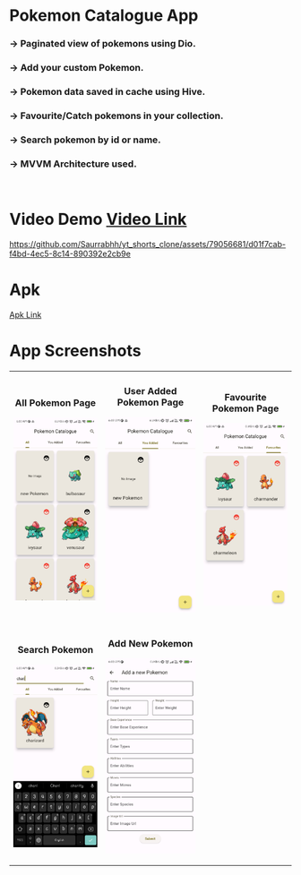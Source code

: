 # Pokemon Catalogue App
### -> Paginated view of pokemons using Dio.
### -> Add your custom Pokemon.
### -> Pokemon data saved in cache using Hive.
### -> Favourite/Catch pokemons in your collection.
### -> Search pokemon by id or name.
### -> MVVM Architecture used.
<br>

# Video Demo [Video Link](https://drive.google.com/file/d/1SKszUAaXfgBzfC4bbEJz3N93nAh5ybeS/view?usp=sharing)
https://github.com/Saurrabhh/yt_shorts_clone/assets/79056681/d01f7cab-f4bd-4ec5-8c14-890392e2cb9e

# Apk
[Apk Link](https://drive.google.com/file/d/1Qr_y4gjIDbMShcilj1uH4EDJzQreWbYB/view?usp=sharing)

# App Screenshots
<table>
  <tr>
    <td>
      <h3 align="center">All Pokemon Page</h3>
      <p align="center">
        <img src="https://github.com/Saurrabhh/pokemon_stats/blob/main/screenshots/main.jpg?raw=true" alt="All Pokemon Page" width="200" height=auto/>
      </p>
    </td>
    <td>
      <h3 align="center">User Added Pokemon Page</h3>
      <p align="center">
        <img src="https://github.com/Saurrabhh/pokemon_stats/blob/main/screenshots/you added.jpg?raw=true" alt="User Added Pokemon Page" width="200" height=auto/>
      </p>
    </td>
    <td>
      <h3 align="center">Favourite Pokemon Page</h3>
      <p align="center">
        <img src="https://github.com/Saurrabhh/pokemon_stats/blob/main/screenshots/fav.jpg?raw=true" alt="Favourite Pokemon Page" width="200" height=auto/>
      </p>
    </td>
  </tr>
   <tr>
    <td>
      <h3 align="center">Search Pokemon</h3>
      <p align="center">
        <img src="https://github.com/Saurrabhh/pokemon_stats/blob/main/screenshots/search.jpg?raw=true" alt="Search Pokemon" width="200" height=auto/>
      </p>
    </td>
    <td>
      <h3 align="center">Add New Pokemon</h3>
      <p align="center">
        <img src="https://github.com/Saurrabhh/pokemon_stats/blob/main/screenshots/add new.jpg?raw=true" alt="Add New Pokemon" width="200" height=auto/>
      </p>
    </td>
  </tr>
</table>
